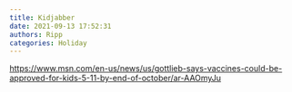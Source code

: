 ```yaml
---
title: Kidjabber
date: 2021-09-13 17:52:31
authors: Ripp
categories: Holiday
---
```


 https://www.msn.com/en-us/news/us/gottlieb-says-vaccines-could-be-approved-for-kids-5-11-by-end-of-october/ar-AAOmyJu